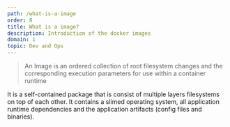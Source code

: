 ```yaml
---
path: /what-is-a-image
order: 8
title: What is a image?
description: Introduction of the docker images
domain: 1
topic: Dev and Ops
---
```


 > An Image is an ordered collection of root filesystem changes and the corresponding execution parameters for use within a container runtime

 It is a self-contained package that is consist of multiple layers filesystems on top of each other. It contains a slimed operating system, all application runtime dependencies and the application artifacts (config files and binaries).
<!--end-->